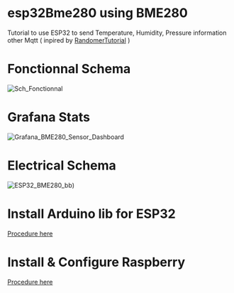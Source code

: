 # esp32Bme280 using BME280
Tutorial to use ESP32 to send Temperature, Humidity, Pressure information other Mqtt ( inpired by [RandomerTutorial](https://randomnerdtutorials.com/esp32-mqtt-publish-subscribe-arduino-ide/) )

# Fonctionnal Schema
![Sch_Fonctionnal](https://user-images.githubusercontent.com/25310798/73060571-6b0a2700-3e98-11ea-8de7-cf990ef746e2.jpg)
 
# Grafana Stats
![Grafana_BME280_Sensor_Dashboard](https://user-images.githubusercontent.com/25310798/76522411-dd45c380-6466-11ea-8d04-cd0a49ca92ad.jpg)

# Electrical Schema
![ESP32_BME280_bb](https://user-images.githubusercontent.com/25310798/76417851-e880ec80-639d-11ea-9e58-7f72f85eec3c.png))

# Install Arduino lib for ESP32
[Procedure here](https://github.com/TamataOcean/esp32Bme280/tree/master/Arduino)

# Install & Configure Raspberry 
[Procedure here](https://github.com/TamataOcean/esp32Bme280/tree/master/systools)
